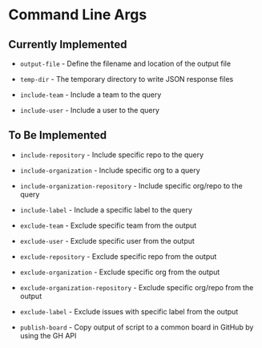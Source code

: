 # Command Line Args

## Currently Implemented

- `output-file` - Define the filename and location of the output file
- `temp-dir` - The temporary directory to write JSON response files

- `include-team` - Include a team to the query
- `include-user` - Include a user to the query


## To Be Implemented

- `include-repository` - Include specific repo to the query
- `include-organization` - Include specific org to a query
- `include-organization-repository` - Include specific org/repo to the query
- `include-label` - Include a specific label to the query

- `exclude-team` - Exclude specific team from the output
- `exclude-user` - Exclude specific user from the output
- `exclude-repository` - Exclude specific repo from the output
- `exclude-organization` - Exclude specific org from the output
- `exclude-organization-repository` - Exclude specific org/repo from the output
- `exclude-label` - Exclude issues with specific label from the output

- `publish-board` - Copy output of script to a common board in GitHub by using the GH API
